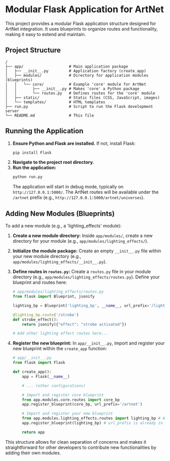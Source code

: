 # Modular Flask Application for ArtNet

This project provides a modular Flask application structure designed for ArtNet integration. It uses blueprints to organize routes and functionality, making it easy to extend and maintain.

## Project Structure

```
/
├── app/                    # Main application package
│   ├── __init__.py         # Application factory (create_app)
│   ├── modules/            # Directory for application modules (blueprints)
│   │   └── core/           # Example 'core' module for ArtNet
│   │       ├── __init__.py # Makes 'core' a Python package
│   │       └── routes.py   # Defines routes for the 'core' module
│   ├── static/             # Static files (CSS, JavaScript, images)
│   └── templates/          # HTML templates
├── run.py                  # Script to run the Flask development server
└── README.md               # This file
```

## Running the Application

1.  **Ensure Python and Flask are installed.**
    If not, install Flask:
    ```bash
    pip install Flask
    ```
2.  **Navigate to the project root directory.**
3.  **Run the application:**
    ```bash
    python run.py
    ```
    The application will start in debug mode, typically on `http://127.0.0.1:5000/`. The ArtNet routes will be available under the `/artnet` prefix (e.g., `http://127.0.0.1:5000/artnet/universes`).

## Adding New Modules (Blueprints)

To add a new module (e.g., a 'lighting_effects' module):

1.  **Create a new module directory:**
    Inside `app/modules/`, create a new directory for your module (e.g., `app/modules/lighting_effects/`).
2.  **Initialize the module package:**
    Create an empty `__init__.py` file within your new module directory (e.g., `app/modules/lighting_effects/__init__.py`).
3.  **Define routes in `routes.py`:**
    Create a `routes.py` file in your module directory (e.g., `app/modules/lighting_effects/routes.py`). Define your blueprint and routes here:

    ```python
    # app/modules/lighting_effects/routes.py
    from flask import Blueprint, jsonify

    lighting_bp = Blueprint('lighting_bp', __name__, url_prefix='/lighting')

    @lighting_bp.route('/strobe')
    def strobe_effect():
        return jsonify({"effect": "strobe activated"})

    # Add other lighting effect routes here...
    ```
4.  **Register the new blueprint:**
    In `app/__init__.py`, import and register your new blueprint within the `create_app` function:

    ```python
    # app/__init__.py
    from flask import Flask

    def create_app():
        app = Flask(__name__)

        # ... (other configurations)

        # Import and register core blueprint
        from app.modules.core.routes import core_bp
        app.register_blueprint(core_bp, url_prefix='/artnet')

        # Import and register your new blueprint
        from app.modules.lighting_effects.routes import lighting_bp # Adjust import path
        app.register_blueprint(lighting_bp) # url_prefix is already in blueprint definition

        return app
    ```

This structure allows for clean separation of concerns and makes it straightforward for other developers to contribute new functionalities by adding their own modules.
